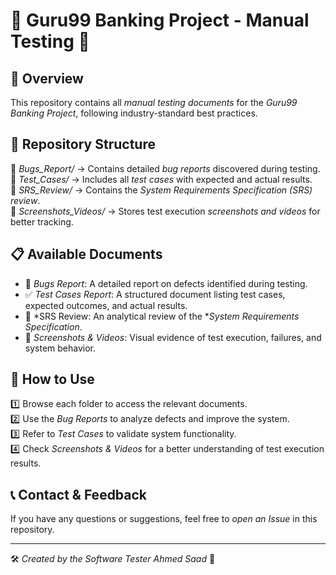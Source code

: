 # 🏦 Guru99 Banking Project - Manual Testing 📝  

## 📌 Overview  
This repository contains all *manual testing documents* for the *Guru99 Banking Project*, following industry-standard best practices.  

## 📂 Repository Structure  
🔹 *Bugs_Report/* → Contains detailed *bug reports* discovered during testing.  
🔹 *Test_Cases/* → Includes all *test cases* with expected and actual results.  
🔹 *SRS_Review/* → Contains the *System Requirements Specification (SRS) review*.  
🔹 *Screenshots_Videos/* → Stores test execution *screenshots and videos* for better tracking.  

## 📋 Available Documents  
- 🐞 *Bugs Report*: A detailed report on defects identified during testing.  
- ✅ *Test Cases Report*: A structured document listing test cases, expected outcomes, and actual results.  
- 📄 *SRS Review: An analytical review of the **System Requirements Specification*.  
- 📸 *Screenshots & Videos*: Visual evidence of test execution, failures, and system behavior.  

## 🚀 How to Use  
1️⃣ Browse each folder to access the relevant documents.  
2️⃣ Use the *Bug Reports* to analyze defects and improve the system.  
3️⃣ Refer to *Test Cases* to validate system functionality.  
4️⃣ Check *Screenshots & Videos* for a better understanding of test execution results.  

## 📞 Contact & Feedback  
If you have any questions or suggestions, feel free to *open an Issue* in this repository.  

---

🛠 *Created by the Software Tester Ahmed Saad* 🎯
